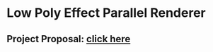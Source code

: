 # Low Poly Effect Parallel Renderer

## Project Proposal: [click here](https://veloxtime.github.io/Low-Poly-Effect-Parallel-Renderer/15618_Project_Proposal.pdf)
